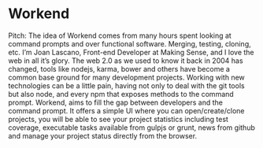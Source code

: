 Workend
=======

Pitch:
The idea of Workend comes from many hours spent looking at command prompts and over functional software. Merging, testing, cloning, etc. I’m Joan Lascano, Front-end Developer at Making Sense, and I love the web in all it’s glory.
The web 2.0 as we used to know it back in 2004 has changed, tools like nodejs, karma, bower and others have become a common base ground for many development projects.
Working with new technologies can be a little pain, having not only to deal with the git tools but also node, and every npm that exposes methods to the command prompt. 
Workend, aims to fill the gap between developers and the command prompt. It offers a simple UI where you can open/create/clone projects, you will be able to see your project statistics including test coverage, executable tasks available from gulpjs or grunt, news from github and manage your project status directly from the browser.
